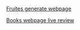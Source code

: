 [Fruites generate webpage](https://sukhlotey.github.io/review/)

[Books webpage live review](https://sukhlotey.github.io/review/books%20page/)
